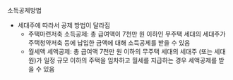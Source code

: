 소득공제방법

- 세대주에 따라서 공제 방법이 달라짐
  - 주택마련저축 소득공제: 총 급여액이 7천만 원 이하인 무주택 세대의 세대주가 주택청약저축 등에 납입한 금액에 대해 소득공제를 받을 수 있음
  - 월세액 세액공제: 총 급여액 7천만 원 이하의 무주택 세대의 세대주 (또는 세대원)가 일정 규모 이하의 주택을 임차하고 월세를 지급하는 경우 세액공제를 받을 수 있음
